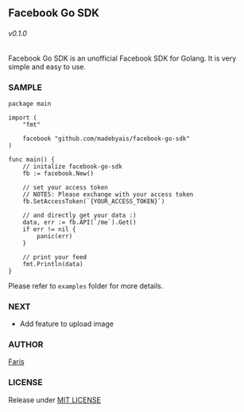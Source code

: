 Facebook Go SDK
------------------------
###### v0.1.0

Facebook Go SDK is an unofficial Facebook SDK for Golang.
It is very simple and easy to use.

### SAMPLE

```
package main

import (
	"fmt"

	facebook "github.com/madebyais/facebook-go-sdk"
)

func main() {
	// initalize facebook-go-sdk
	fb := facebook.New()

	// set your access token
	// NOTES: Please exchange with your access token
	fb.SetAccessToken(`{YOUR_ACCESS_TOKEN}`)

	// and directly get your data :)
	data, err := fb.API(`/me`).Get()
	if err != nil {
		panic(err)
	}

	// print your feed
	fmt.Println(data)
}

```

Please refer to `examples` folder for more details.

### NEXT

- Add feature to upload image

### AUTHOR

[Faris](madebyais@gmail.com)

### LICENSE

Release under [MIT LICENSE](https://github.com/madebyais/facebook-go-sdk/blob/master/LICENSE)
